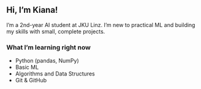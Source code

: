 ## Hi, I’m Kiana!
I’m a 2nd-year AI student at JKU Linz. I’m new to practical ML and building my skills with small, complete projects.

### What I’m learning right now
- Python (pandas, NumPy)
- Basic ML
- Algorithms and Data Structures
- Git & GitHub

